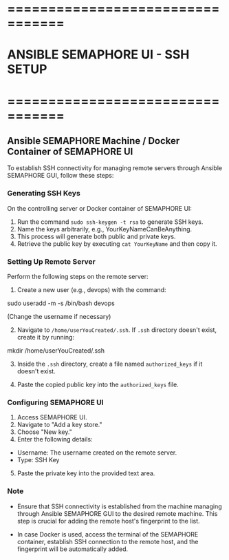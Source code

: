 # =================================
# ANSIBLE SEMAPHORE UI - SSH SETUP
# =================================

## Ansible SEMAPHORE Machine / Docker Container of SEMAPHORE UI

To establish SSH connectivity for managing remote servers through Ansible SEMAPHORE GUI, follow these steps:

### Generating SSH Keys

On the controlling server or Docker container of SEMAPHORE UI:

1. Run the command `sudo ssh-keygen -t rsa` to generate SSH keys.
2. Name the keys arbitrarily, e.g., YourKeyNameCanBeAnything.
3. This process will generate both public and private keys.
4. Retrieve the public key by executing `cat YourKeyName` and then copy it.

### Setting Up Remote Server

Perform the following steps on the remote server:

1. Create a new user (e.g., devops) with the command:

sudo useradd -m -s /bin/bash devops

(Change the username if necessary)

2. Navigate to `/home/userYouCreated/.ssh`. If `.ssh` directory doesn't exist, create it by running:

mkdir /home/userYouCreated/.ssh


3. Inside the `.ssh` directory, create a file named `authorized_keys` if it doesn't exist.

4. Paste the copied public key into the `authorized_keys` file.

### Configuring SEMAPHORE UI

1. Access SEMAPHORE UI.
2. Navigate to "Add a key store."
3. Choose "New key."
4. Enter the following details:
- Username: The username created on the remote server.
- Type: SSH Key

5. Paste the private key into the provided text area.

### Note

- Ensure that SSH connectivity is established from the machine managing through Ansible SEMAPHORE GUI to the desired remote machine. This step is crucial for adding the remote host's fingerprint to the list.

- In case Docker is used, access the terminal of the SEMAPHORE container, establish SSH connection to the remote host, and the fingerprint will be automatically added.
